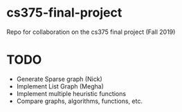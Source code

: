 
# cs375-final-project
Repo for collaboration on the cs375 final project (Fall 2019)

# TODO
- Generate Sparse graph (Nick)
- Implement List Graph (Megha)
- Implement multiple heuristic functions
- Compare graphs, algorithms, functions, etc.
